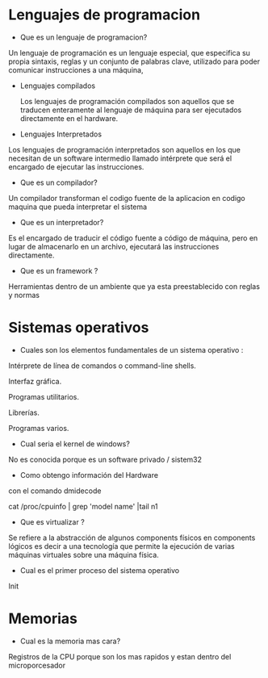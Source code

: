# Lenguajes de programacion
 *  Que es un lenguaje de programacion?

 Un lenguaje de programación es un lenguaje especial, que especifica su propia sintaxis, reglas
 y un conjunto de palabras clave, utilizado para poder comunicar instrucciones a una máquina,
*   Lenguajes compilados

    Los lenguajes de programación compilados son aquellos que se
traducen enteramente al lenguaje de máquina para ser
ejecutados directamente en el hardware.
*   Lenguajes Interpretados

Los lenguajes de programación interpretados son aquellos en
los que necesitan de un software intermedio llamado intérprete
que será el encargado de ejecutar las instrucciones.
* Que es un compilador?

Un compilador transforman el codigo fuente de la aplicacion  en codigo maquina que pueda interpretar el sistema
* Que es un interpretador?

Es el encargado de traducir el código fuente a código de
máquina, pero en lugar de almacenarlo en un archivo, ejecutará las instrucciones
directamente.

* Que es un framework ?

Herramientas dentro de un ambiente que ya esta preestablecido con reglas y normas

# Sistemas operativos

* Cuales son los elementos fundamentales de un sistema operativo :

Intérprete de línea de comandos o command-line shells.

Interfaz gráfica.

Programas utilitarios.

Librerías.

Programas varios.

* Cual seria el kernel de windows?

No es conocida porque es un software privado / sistem32

* Como obtengo información del Hardware

con el comando dmidecode

cat /proc/cpuinfo | grep 'model name' |tail n1 

* Que es virtualizar ?

Se refiere a la abstracción de algunos components físicos en components lógicos es decir a una tecnología que permite la ejecución de varias máquinas virtuales sobre una máquina física.

* Cual es el primer proceso del sistema operativo

Init

# Memorias

* Cual es la memoria mas cara?

Registros de la CPU porque son los mas rapidos y estan dentro del microporcesador






